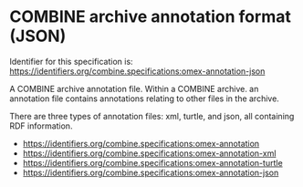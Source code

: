 # COMBINE archive annotation format (JSON)
Identifier for this specification is: https://identifiers.org/combine.specifications:omex-annotation-json

A COMBINE archive annotation file. Within a COMBINE archive. an annotation file contains annotations relating to other files in the archive.

There are three types of annotation files: xml, turtle, and json, all containing RDF information.

* https://identifiers.org/combine.specifications:omex-annotation
* https://identifiers.org/combine.specifications:omex-annotation-xml
* https://identifiers.org/combine.specifications:omex-annotation-turtle
* https://identifiers.org/combine.specifications:omex-annotation-json